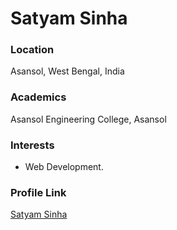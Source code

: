 # Satyam Sinha

### Location

Asansol, West Bengal, India

### Academics

Asansol Engineering College, Asansol

### Interests

- Web Development.


### Profile Link

[Satyam Sinha](https://github.com/excalibur23)
